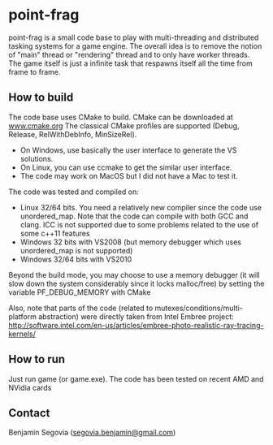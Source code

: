 point-frag
==========

point-frag is a small code base to play with multi-threading and distributed
tasking systems for a game engine. The overall idea is to remove the notion of
"main" thread or "rendering" thread and to only have worker threads. The game
itself is just a infinite task that respawns itself all the time from frame to
frame.

How to build
------------

The code base uses CMake to build. CMake can be downloaded at www.cmake.org
The classical CMake profiles are supported (Debug, Release, RelWithDebInfo,
MinSizeRel).

- On Windows, use basically the user interface to generate the VS solutions.
- On Linux, you can use ccmake to get the similar user interface.
- The code may work on MacOS but I did not have a Mac to test it.

The code was tested and compiled on:
- Linux 32/64 bits. You need a relatively new compiler since the code use
  unordered\_map. Note that the code can compile with both GCC and clang. ICC
  is not supported due to some problems related to the use of some c++11
  features
- Windows 32 bits with VS2008 (but memory debugger which uses unordered\_map is
  not supported)
- Windows 32/64 bits with VS2010

Beyond the build mode, you may choose to use a memory debugger (it will slow
down the system considerably since it locks malloc/free) by setting the
variable PF\_DEBUG\_MEMORY with CMake

Also, note that parts of the code (related to mutexes/conditions/multi-platform
abstraction) were directly taken from Intel Embree project:
http://software.intel.com/en-us/articles/embree-photo-realistic-ray-tracing-kernels/

How to run
----------

Just run game (or game.exe). The code has been tested on recent AMD and NVidia
cards

Contact
-------

Benjamin Segovia (segovia.benjamin@gmail.com)

